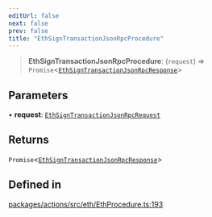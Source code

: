 ```yaml
---
editUrl: false
next: false
prev: false
title: "EthSignTransactionJsonRpcProcedure"
---
```


> **EthSignTransactionJsonRpcProcedure**: (`request`) => `Promise`\<[`EthSignTransactionJsonRpcResponse`](/reference/tevm/actions/type-aliases/ethsigntransactionjsonrpcresponse/)\>

## Parameters

• **request**: [`EthSignTransactionJsonRpcRequest`](/reference/tevm/actions/type-aliases/ethsigntransactionjsonrpcrequest/)

## Returns

`Promise`\<[`EthSignTransactionJsonRpcResponse`](/reference/tevm/actions/type-aliases/ethsigntransactionjsonrpcresponse/)\>

## Defined in

[packages/actions/src/eth/EthProcedure.ts:193](https://github.com/evmts/tevm-monorepo/blob/main/packages/actions/src/eth/EthProcedure.ts#L193)
